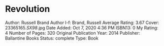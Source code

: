 # Revolution

Author: Russell Brand
Author l-f: Brand, Russell
Average Rating: 3.67
Cover: 23365165._SX98_.jpg
Date Added: Oct 7, 2020 4:36 PM
ISBN13: 0
My Rating: 4
Number of Pages: 320
Original Publication Year: 2014
Publisher: Ballantine Books
Status: complete
Type: Book
